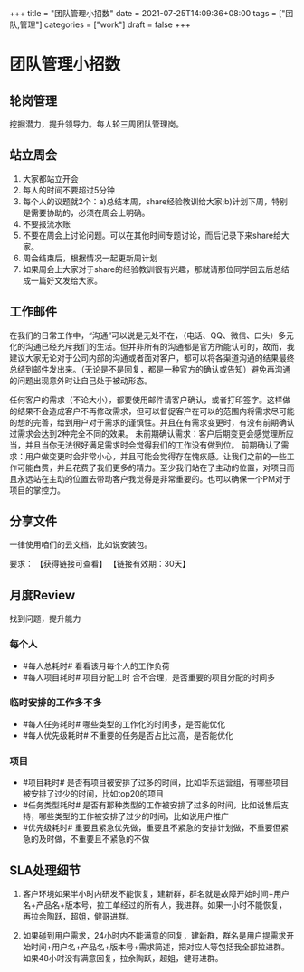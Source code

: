 +++
title = "团队管理小招数"
date = 2021-07-25T14:09:36+08:00
tags = ["团队,管理"]
categories = ["work"]
draft = false
+++
# 团队管理小招数

## 轮岗管理
挖掘潜力，提升领导力。每人轮三周团队管理岗。

## 站立周会
1. 大家都站立开会
2. 每人的时间不要超过5分钟
3. 每个人的议题就2个：a)总结本周，share经验教训给大家;b)计划下周，特别是需要协助的，必须在周会上明确。
4. 不要报流水账
5. 不要在周会上讨论问题。可以在其他时间专题讨论，而后记录下来share给大家。
6. 周会结束后，根据情况一起更新周计划
7. 如果周会上大家对于share的经验教训很有兴趣，那就请那位同学回去后总结成一篇好文发给大家。

## 工作邮件
在我们的日常工作中，“沟通”可以说是无处不在，（电话、QQ、微信、口头）多元化的沟通已经充斥我们的生活。但并非所有的沟通都是官方所能认可的，故而，我建议大家无论对于公司内部的沟通或者面对客户，都可以将各渠道沟通的结果最终总结到邮件发出来。（无论是不是回复，都是一种官方的确认或告知）避免再沟通的问题出现意外时让自己处于被动形态。

任何客户的需求（不论大小），都要使用邮件请客户确认，或者打印签字。这样做的结果不会造成客户不再修改需求，但可以督促客户在可以的范围内将需求尽可能的想的完善，给到用户对于需求的谨慎性。并且在有需求变更时，有没有前期确认过需求会达到2种完全不同的效果。
未前期确认需求：客户后期变更会感觉理所应当，并且当你无法很好满足需求时会觉得我们的工作没有做到位。
前期确认了需求：用户做变更时会非常小心，并且可能会觉得存在愧疚感。让我们之前的一些工作可能白费，并且花费了我们更多的精力。至少我们站在了主动的位置，对项目而且永远站在主动的位置去带动客户我觉得是非常重要的。也可以确保一个PM对于项目的掌控力。

## 分享文件
一律使用咱们的云文档，比如说安装包。

要求：
【获得链接可查看】
【链接有效期：30天】

## 月度Review
找到问题，提升能力
### 每个人        
- #每人总耗时# 看看该月每个人的工作负荷
- #每人项目耗时# 项目分配工时 合不合理，是否重要的项目分配的时间多
### 临时安排的工作多不多
- #每人任务耗时# 哪些类型的工作化的时间多，是否能优化
- #每人优先级耗时# 不重要的任务是否占比过高，是否能优化
### 项目
-  #项目耗时# 是否有项目被安排了过多的时间，比如华东运营组，有哪些项目被安排了过少的时间，比如top20的项目
-  #任务类型耗时# 是否有那种类型的工作被安排了过多的时间，比如说售后支持，哪些类型的工作被安排了过少的时间，比如说用户推广
-  #优先级耗时# 重要且紧急优先做，重要且不紧急的安排计划做，不重要但紧急的及时做，不重要且不紧急的不做

## SLA处理细节

1. 客户环境如果半小时内研发不能恢复，建新群，群名就是故障开始时间+用户名+产品名+版本号，拉工单经过的所有人，我进群。如果一小时不能恢复，再拉余陶跃，超姐，健哥进群。

2. 如果碰到用户需求，24小时内不能满意的回复，建新群，群名是用户提需求开始时间+用户名+产品名+版本号+需求简述，把对应人等包括我全部拉进群。如果48小时没有满意回复，拉余陶跃，超姐，健哥进群。